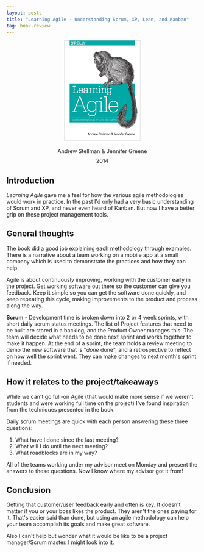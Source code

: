 ```yaml
---
layout: posts
title: "Learning Agile - Understanding Scrum, XP, Lean, and Kanban"
tag: book-review
---
```


<div style="text-align: center;">
  <img src="/assets/images/books/learning-agile.jpg" alt="Learning Agile book" width="200" style="margin-bottom: 10px;">
  <div style="line-height: 1.4; margin-top: 5px;">
    <h4 style="margin: 5px 0; font-weight: normal;">Andrew Stellman & Jennifer Greene</h4>
    <h4 style="margin: 5px 0; font-weight: normal;">2014</h4>
  </div>
</div>

## Introduction 

*Learning Agile* gave me a feel for how the various agile methodologies would work in practice. In the past I'd only had a very basic understanding of Scrum and XP, and never even heard of Kanban. But now I have a better grip on these project management tools.

## General thoughts
The book did a good job explaining each methodology through examples. There is a narrative about a team working on a mobile app at a small company which is used to demonstrate the practices and how they can help. 

Agile is about continuously improving, working with the customer early in the project. Get working software out there so the customer can give you feedback. Keep it simple so you can get the software done quickly, and keep repeating this cycle, making improvements to the product and process along the way.

**Scrum** - Development time is broken down into 2 or 4 week sprints, with short daily scrum status meetings. The list of Project features that need to be built are stored in a backlog, and the Product Owner manages this. The team will decide what needs to be done next sprint and works together to make it happen. At the end of a sprint, the team holds a review meeting to demo the new software that is "*done* done", and a retrospective to reflect on how well the sprint went. They can make changes to next month's sprint if needed. 

## How it relates to the project/takeaways
While we can't go full-on Agile (that would make more sense if we weren't students and were working full time on the project) I've found inspiration from the techniques presented in the book.

Daily scrum meetings are quick with each person answering these three questions:

1. What have I done since the last meeting?
2. What will I do until the next meeting?
3. What roadblocks are in my way?

All of the teams working under my advisor meet on Monday and present the answers to these questions. Now I know where my advisor got it from!

## Conclusion
Getting that customer/user feedback early and often is key. It doesn't matter if you or your boss likes the product. They aren't the ones paying for it. That's easier said than done, but using an agile methodology can help your team accomplish its goals and make great software.

Also I can't help but wonder what it would be like to be a project manager/Scrum master. I might look into it.